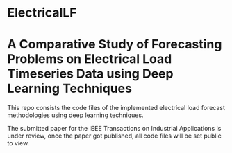 # ElectricalLF

# A Comparative Study of Forecasting Problems on Electrical Load Timeseries Data using Deep Learning Techniques

This repo consists the code files of the implemented electrical load forecast methodologies using deep learning techniques.

The submitted paper for the IEEE Transactions on Industrial Applications is under review, once the paper got published, all code files will be set public to view.
